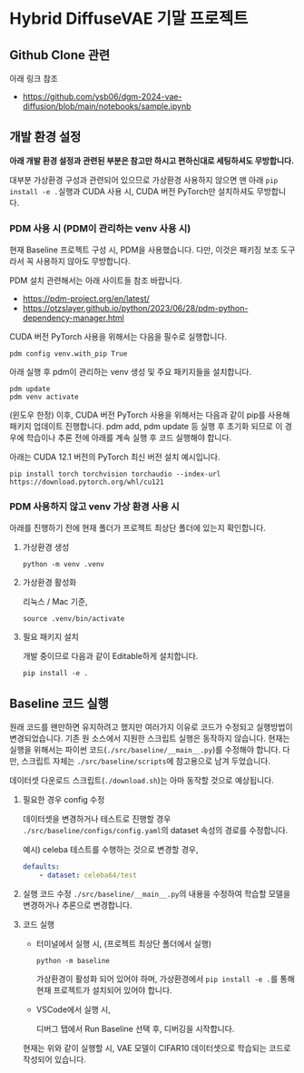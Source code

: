 # Hybrid DiffuseVAE 기말 프로젝트

## Github Clone 관련

아래 링크 참조
- https://github.com/ysb06/dgm-2024-vae-diffusion/blob/main/notebooks/sample.ipynb

## 개발 환경 설정

**아래 개발 환경 설정과 관련된 부분은 참고만 하시고 편하신대로 세팅하셔도 무방합니다.**

대부분 가상환경 구성과 관련되어 있으므로 가상환경 사용하지 않으면 맨 아래 `pip install -e .`실행과 CUDA 사용 시, CUDA 버전 PyTorch만 설치하셔도 무방합니다.

### PDM 사용 시 (PDM이 관리하는 venv 사용 시)

현재 Baseline 프로젝트 구성 시, PDM을 사용했습니다. 다만, 이것은 패키징 보조 도구라서 꼭 사용하지 않아도 무방합니다.

PDM 설치 관련해서는 아래 사이트들 참조 바랍니다.
- https://pdm-project.org/en/latest/
- https://otzslayer.github.io/python/2023/06/28/pdm-python-dependency-manager.html

CUDA 버전 PyTorch 사용을 위해서는 다음을 필수로 실행합니다.

```
pdm config venv.with_pip True
```

아래 실행 후 pdm이 관리하는 venv 생성 및 주요 패키지들을 설치합니다.
```
pdm update
pdm venv activate
```

(윈도우 한정) 이후, CUDA 버전 PyTorch 사용을 위해서는 다음과 같이 pip를 사용해 패키지 업데이트 진행합니다. pdm add, pdm update 등 실행 후 초기화 되므로 이 경우에 학습이나 추론 전에 아래를 계속 실행 후 코드 실행해야 합니다.

아래는 CUDA 12.1 버전의 PyTorch 최신 버전 설치 예시입니다.
```
pip install torch torchvision torchaudio --index-url https://download.pytorch.org/whl/cu121
```

### PDM 사용하지 않고 venv 가상 환경 사용 시

아래를 진행하기 전에 현재 폴더가 프로젝트 최상단 폴더에 있는지 확인합니다.

1. 가상환경 생성
    ```
    python -m venv .venv
    ```

2. 가상환경 활성화

    리눅스 / Mac 기준,
    ```
    source .venv/bin/activate
    ```

3. 필요 패키지 설치

    개발 중이므로 다음과 같이 Editable하게 설치합니다.
    ```
    pip install -e .
    ```

## Baseline 코드 실행

원래 코드를 왠만하면 유지하려고 했지만 여러가지 이유로 코드가 수정되고 실행방법이 변경되었습니다. 기존 원 소스에서 지원한 스크립트 실행은 동작하지 않습니다. 현재는 실행을 위해서는 파이썬 코드(`./src/baseline/__main__.py`)를 수정해야 합니다. 다만, 스크립트 자체는 `./src/baseline/scripts`에 참고용으로 남겨 두었습니다.

데이터셋 다운로드 스크립트(`./download.sh`)는 아마 동작할 것으로 예상됩니다.

1. 필요한 경우 config 수정

    데이터셋을 변경하거나 테스트로 진행할 경우 `./src/baseline/configs/config.yaml`의 dataset 속성의 경로를 수정합니다.

    예시) celeba 테스트를 수행하는 것으로 변경할 경우,
    ```yaml
    defaults:
        - dataset: celeba64/test
    ```

2. 실행 코드 수정
    `./src/baseline/__main__.py`의 내용을 수정하여 학습할 모델을 변경하거나 추론으로 변경합니다.

3. 코드 실행
    - 터미널에서 실행 시, (프로젝트 최상단 폴더에서 실행)
        ```
        python -m baseline
        ```
        가상환경이 활성화 되어 있어야 하며, 가상환경에서 `pip install -e .`를 통해 현재 프로젝트가 설치되어 있어야 합니다.

    - VSCode에서 실행 시,
        
        디버그 탭에서 Run Baseline 선택 후, 디버깅을 시작합니다.
    
    현재는 위와 같이 실행할 시, VAE 모델이 CIFAR10 데이터셋으로 학습되는 코드로 작성되어 있습니다.